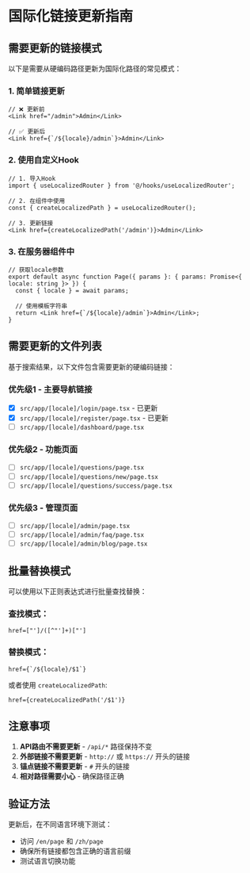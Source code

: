 # 国际化链接更新指南

## 需要更新的链接模式

以下是需要从硬编码路径更新为国际化路径的常见模式：

### 1. 简单链接更新

```tsx
// ❌ 更新前
<Link href="/admin">Admin</Link>

// ✅ 更新后
<Link href={`/${locale}/admin`}>Admin</Link>
```

### 2. 使用自定义Hook

```tsx
// 1. 导入Hook
import { useLocalizedRouter } from '@/hooks/useLocalizedRouter';

// 2. 在组件中使用
const { createLocalizedPath } = useLocalizedRouter();

// 3. 更新链接
<Link href={createLocalizedPath('/admin')}>Admin</Link>
```

### 3. 在服务器组件中

```tsx
// 获取locale参数
export default async function Page({ params }: { params: Promise<{ locale: string }> }) {
  const { locale } = await params;
  
  // 使用模板字符串
  return <Link href={`/${locale}/admin`}>Admin</Link>;
}
```

## 需要更新的文件列表

基于搜索结果，以下文件包含需要更新的硬编码链接：

### 优先级1 - 主要导航链接
- [x] `src/app/[locale]/login/page.tsx` - 已更新
- [x] `src/app/[locale]/register/page.tsx` - 已更新
- [ ] `src/app/[locale]/dashboard/page.tsx`

### 优先级2 - 功能页面
- [ ] `src/app/[locale]/questions/page.tsx`
- [ ] `src/app/[locale]/questions/new/page.tsx`
- [ ] `src/app/[locale]/questions/success/page.tsx`

### 优先级3 - 管理页面
- [ ] `src/app/[locale]/admin/page.tsx`
- [ ] `src/app/[locale]/admin/faq/page.tsx`
- [ ] `src/app/[locale]/admin/blog/page.tsx`

## 批量替换模式

可以使用以下正则表达式进行批量查找替换：

### 查找模式：
```regex
href=["']/([^"']+)["']
```

### 替换模式：
```
href={`/${locale}/$1`}
```

或者使用 `createLocalizedPath`:
```
href={createLocalizedPath('/$1')}
```

## 注意事项

1. **API路由不需要更新** - `/api/*` 路径保持不变
2. **外部链接不需要更新** - `http://` 或 `https://` 开头的链接
3. **锚点链接不需要更新** - `#` 开头的链接
4. **相对路径需要小心** - 确保路径正确

## 验证方法

更新后，在不同语言环境下测试：
- 访问 `/en/page` 和 `/zh/page`
- 确保所有链接都包含正确的语言前缀
- 测试语言切换功能 